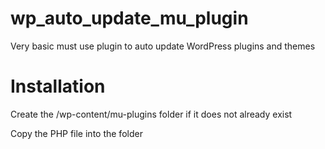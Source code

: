 # wp_auto_update_mu_plugin
Very basic must use plugin to auto update WordPress plugins and themes 
# Installation
Create the /wp-content/mu-plugins folder if it does not already exist

Copy the PHP file into the folder
